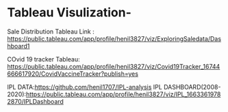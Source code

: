# Tableau Visulization-

Sale Distribution Tableau Link : https://public.tableau.com/app/profile/henil3827/viz/ExploringSaledata/Dashboard1

COvid 19 tracker Tableau: https://public.tableau.com/app/profile/henil3827/viz/Covid19Tracker_16744666617920/CovidVaccineTracker?publish=yes

IPL DATA:https://github.com/henil1707/IPL-analysis
IPL DASHBOARD(2008-2020):https://public.tableau.com/app/profile/henil3827/viz/IPL_16633619782870/IPLDashboard
